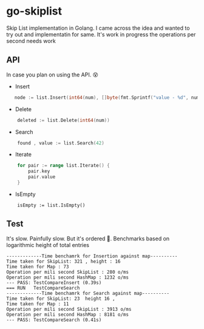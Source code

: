 # go-skiplist
Skip List implementation in Golang. I came across the idea and wanted to try out and implementatin for same. It's work in progress the operations 
per second needs work

## API

In case you plan on using the API. 😵

- Insert

```go
   node := list.Insert(int64(num), []byte(fmt.Sprintf("value - %d", num)))
```

- Delete
```go
    deleted := list.Delete(int64(num))
```

- Search
```go
    found , value := list.Search(42)
```

- Iterate
```go
    for pair := range list.Iterate() {
		pair.key 
        pair.value
	}
```
- IsEmpty

```golang
    isEmpty := list.IsEmpty()
```


## Test

It's slow. Painfully slow. But it's ordered 🤣. Benchmarks based on logarithmic height
of total entries

```
-------------Time benchamrk for Insertion against map----------
Time taken for SkipList: 321 , height : 16 
Time taken for Map : 73
Operation per mili second SkipList : 280 o/ms
Operation per mili second HashMap : 1232 o/ms
--- PASS: TestCompareInsert (0.39s)
=== RUN   TestCompareSearch
-------------Time benchamrk for Search against map----------
Time taken for SkipList: 23  height 16 , 
Time taken for Map : 11
Operation per mili second SkipList : 3913 o/ms
Operation per mili second HashMap : 8181 o/ms
--- PASS: TestCompareSearch (0.41s)
```


